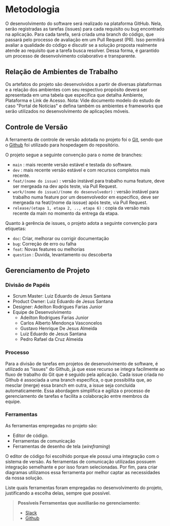 # Metodologia

O desenvolvimento do software será realizado na plataforma GitHub. Nela, serão registradas as tarefas (issues) para cada requisito ou bug encontrado na aplicação. Para cada tarefa, será criada uma branch do código, que passará pelo processo de avaliação em um Pull Request (PR). Isso permitirá avaliar a qualidade do código e discutir se a solução proposta realmente atende ao requisito que a tarefa busca resolver. Dessa forma, é garantido um processo de desenvolvimento colaborativo e transparente.

## Relação de Ambientes de Trabalho

Os artefatos do projeto são desenvolvidos a partir de diversas plataformas e a relação dos ambientes com seu respectivo propósito deverá ser apresentada em uma tabela que especifica que detalha Ambiente, Plataforma e Link de Acesso. 
Nota: Vide documento modelo do estudo de caso "Portal de Notícias" e defina também os ambientes e frameworks que serão utilizados no desenvolvimento de aplicações móveis.

## Controle de Versão

A ferramenta de controle de versão adotada no projeto foi o
[Git](https://git-scm.com/), sendo que o [Github](https://github.com)
foi utilizado para hospedagem do repositório.

O projeto segue a seguinte convenção para o nome de branches:

- `main` : mais recente versão estável e testada do software.
- `dev` : mais recente versão estável e com recursos completos mais recente.
- `feat/(nome do issue)` : versão instável para trabalho numa feature, deve ser mergeada na dev após teste, via Pull Request.
- `work/(nome do issue)/(nome do desenvolvedor)` : versão instável para trabalho numa feature por um desenvolvedor em especifico, deve ser mergeada na feat/(nome da isssue) após teste, via Pull Request.
- `release/(etapa 1, etapa 2, .., etapa 6)` : copia da versão mais recente da main no momento da entrega da etapa.

Quanto à gerência de issues, o projeto adota a seguinte convenção para
etiquetas:

- `doc`: Criar, melhorar ou corrigir documentação
- `bug`: Correção de erro ou falha
- `feat`: Novas features ou melhorias
- `question` : Duvida, levantamento ou descoberta

## Gerenciamento de Projeto

### Divisão de Papéis

 - Scrum Master: Luiz Eduardo de Jesus Santana
 - Product Owner: Luiz Eduardo de Jesus Santana
 - Designer: Adeilton Rodrigues Farias Junior
 - Equipe de Desenvolvimento
    - Adeilton Rodrigues Farias Junior
    - Carlos Alberto Mendonça Vasconcelos
    - Gustavo Henrique De Jesus Almeida
    - Luiz Eduardo de Jesus Santana 
    - Pedro Rafael da Cruz Almeida

### Processo

Para a divisão de tarefas em projetos de desenvolvimento de software, é utilizado as "issues" do Github, já que esse recurso se integra facilmente ao fluxo de trabalho do Git que é seguido pela aplicação. Cada issue criada no Github é associada a uma branch específica, o que possibilita que, ao mesclar (merge) essa branch em outra, a issue seja concluída automaticamente. Essa abordagem simplifica e agiliza o processo de gerenciamento de tarefas e facilita a colaboração entre membros da equipe.

### Ferramentas

As ferramentas empregadas no projeto são:

- Editor de código.
- Ferramentas de comunicação
- Ferramentas de desenho de tela (_wireframing_)

O editor de código foi escolhido porque ele possui uma integração com o sistema de versão. As ferramentas de comunicação utilizadas possuem integração semelhante e por isso foram selecionadas. Por fim, para criar diagramas utilizamos essa ferramenta por melhor captar as necessidades da nossa solução.

Liste quais ferramentas foram empregadas no desenvolvimento do projeto, justificando a escolha delas, sempre que possível.
 
> **Possíveis Ferramentas que auxiliarão no gerenciamento**: 
> - [Slack](https://slack.com/)
> - [Github](https://github.com/)
